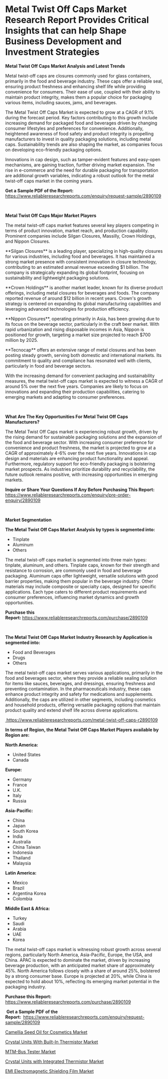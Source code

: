 <p><h1>Metal Twist Off Caps Market Research Report Provides Critical Insights that can help Shape Business Development and Investment Strategies</h1></p><p><strong>Metal Twist Off Caps Market Analysis and Latest Trends</strong></p>
<p><p>Metal twist-off caps are closures commonly used for glass containers, primarily in the food and beverage industry. These caps offer a reliable seal, ensuring product freshness and enhancing shelf life while providing convenience for consumers. Their ease of use, coupled with their ability to maintain product integrity, makes them a popular choice for packaging various items, including sauces, jams, and beverages.</p><p>The Metal Twist Off Caps Market is expected to grow at a CAGR of 9.1% during the forecast period. Key factors contributing to this growth include increasing demand for packaged food and beverages driven by changing consumer lifestyles and preferences for convenience. Additionally, heightened awareness of food safety and product integrity is propelling manufacturers to invest in quality packaging solutions, including metal caps. Sustainability trends are also shaping the market, as companies focus on developing eco-friendly packaging options. </p><p>Innovations in cap design, such as tamper-evident features and easy-open mechanisms, are gaining traction, further driving market expansion. The rise in e-commerce and the need for durable packaging for transportation are additional growth variables, indicating a robust outlook for the metal twist-off caps market in the coming years.</p></p>
<p><strong>Get a Sample PDF of the Report:&nbsp;</strong> <a href="https://www.reliableresearchreports.com/enquiry/request-sample/2890109?utm_campaign=28&utm_medium=2&utm_source=Github&utm_content=ia&utm_term=14032025&utm_id=metal-twist-off-caps">https://www.reliableresearchreports.com/enquiry/request-sample/2890109</a></p>
<p>&nbsp;</p>
<p><strong>Metal Twist Off Caps Major Market Players</strong></p>
<p><p>The metal twist-off caps market features several key players competing in terms of product innovation, market reach, and production capability. Prominent companies include Silgan Closures, Massilly, Crown Holdings, and Nippon Closures. </p><p>**Silgan Closures** is a leading player, specializing in high-quality closures for various industries, including food and beverages. It has maintained a strong market presence with consistent innovation in closure technology, contributing to an estimated annual revenue exceeding $1 billion. The company is strategically expanding its global footprint, focusing on sustainability and lightweight packaging solutions.</p><p>**Crown Holdings** is another market leader, known for its diverse product offerings, including metal closures for beverages and foods. The company reported revenue of around $12 billion in recent years. Crown's growth strategy is centered on expanding its global manufacturing capabilities and leveraging advanced technologies for production efficiency.</p><p>**Nippon Closures**, operating primarily in Asia, has been growing due to its focus on the beverage sector, particularly in the craft beer market. With rapid urbanization and rising disposable incomes in Asia, Nippon is positioned for growth, targeting a market size projected to reach $700 million by 2025.</p><p>**Tecnocap** offers an extensive range of metal closures and has been posting steady growth, serving both domestic and international markets. Its commitment to quality and compliance has resonated well with clients, particularly in food and beverage sectors.</p><p>With the increasing demand for convenient packaging and sustainability measures, the metal twist-off caps market is expected to witness a CAGR of around 5% over the next five years. Companies are likely to focus on innovations and expanding their production capabilities, catering to emerging markets and adapting to consumer preferences.</p></p>
<p>&nbsp;</p>
<p><strong>What Are The Key Opportunities For Metal Twist Off Caps Manufacturers?</strong></p>
<p><p>The Metal Twist Off Caps market is experiencing robust growth, driven by the rising demand for sustainable packaging solutions and the expansion of the food and beverage sector. With increasing consumer preference for convenience and product freshness, the market is projected to grow at a CAGR of approximately 4-6% over the next five years. Innovations in cap design and materials are enhancing product functionality and appeal. Furthermore, regulatory support for eco-friendly packaging is bolstering market prospects. As industries prioritize durability and recyclability, the future outlook remains positive, with increasing opportunities in emerging markets.</p></p>
<p><strong>Inquire or Share Your Questions If Any Before Purchasing This Report:</strong> <a href="https://www.reliableresearchreports.com/enquiry/pre-order-enquiry/2890109?utm_campaign=28&utm_medium=2&utm_source=Github&utm_content=ia&utm_term=14032025&utm_id=metal-twist-off-caps">https://www.reliableresearchreports.com/enquiry/pre-order-enquiry/2890109</a></p>
<p>&nbsp;</p>
<p><strong>Market Segmentation</strong></p>
<p><strong>The Metal Twist Off Caps Market Analysis by types is segmented into:</strong></p>
<p><ul><li>Tinplate</li><li>Aluminum</li><li>Others</li></ul></p>
<p><p>The metal twist-off caps market is segmented into three main types: tinplate, aluminum, and others. Tinplate caps, known for their strength and resistance to corrosion, are commonly used in food and beverage packaging. Aluminum caps offer lightweight, versatile solutions with good barrier properties, making them popular in the beverage industry. Other materials may include composite or specialty caps, designed for specific applications. Each type caters to different product requirements and consumer preferences, influencing market dynamics and growth opportunities.</p></p>
<p><strong>Purchase this Report:&nbsp;</strong><a href="https://www.reliableresearchreports.com/purchase/2890109?utm_campaign=28&utm_medium=2&utm_source=Github&utm_content=ia&utm_term=14032025&utm_id=metal-twist-off-caps">https://www.reliableresearchreports.com/purchase/2890109</a></p>
<p>&nbsp;</p>
<p><strong>The Metal Twist Off Caps Market Industry Research by Application is segmented into:</strong></p>
<p><ul><li>Food and Beverages</li><li>Drugs</li><li>Others</li></ul></p>
<p><p>The metal twist-off caps market serves various applications, primarily in the food and beverages sector, where they provide a reliable sealing solution for items like sauces, beverages, and dressings, ensuring freshness and preventing contamination. In the pharmaceuticals industry, these caps enhance product integrity and safety for medications and supplements. Additionally, the caps are utilized in other segments, including cosmetics and household products, offering versatile packaging options that maintain product quality and extend shelf life across diverse applications.</p></p>
<p><a href="https://www.reliableresearchreports.com/metal-twist-off-caps-r2890109?utm_campaign=28&utm_medium=2&utm_source=Github&utm_content=ia&utm_term=14032025&utm_id=metal-twist-off-caps">&nbsp;https://www.reliableresearchreports.com/metal-twist-off-caps-r2890109</a></p>
<p><strong>In terms of Region, the Metal Twist Off Caps Market Players available by Region are:</strong></p>
<p>
    <p> <strong> North America: </strong>
        <ul>
            <li>United States</li>
            <li>Canada</li>
        </ul>
        </p> 
    <p> <strong> Europe: </strong>
        <ul>
            <li>Germany</li>
            <li>France</li>
            <li>U.K.</li>
            <li>Italy</li>
            <li>Russia</li>
        </ul>
        </p> 
    <p> <strong> Asia-Pacific: </strong>
        <ul>
            <li>China</li>
            <li>Japan</li>
            <li>South Korea</li>
            <li>India</li>
            <li>Australia</li>
            <li>China Taiwan</li>
            <li>Indonesia</li>
            <li>Thailand</li>
            <li>Malaysia</li>
        </ul>
        </p> 
    <p> <strong> Latin America: </strong>
        <ul>
            <li>Mexico</li>
            <li>Brazil</li>
            <li>Argentina Korea</li>
            <li>Colombia</li>
        </ul>
        </p> 
    <p> <strong> Middle East & Africa: </strong>
        <ul>
            <li>Turkey</li>
            <li>Saudi</li>
            <li>Arabia</li>
            <li>UAE</li>
            <li>Korea</li>
        </ul>
    </p>
    </p>
<p><p>The metal twist-off caps market is witnessing robust growth across several regions, particularly North America, Asia-Pacific, Europe, the USA, and China. APAC is expected to dominate the market, driven by increasing beverage production, with an anticipated market share of approximately 45%. North America follows closely with a share of around 25%, bolstered by a strong consumer base. Europe is projected at 20%, while China is expected to hold about 10%, reflecting its emerging market potential in the packaging industry.</p></p>
<p><strong>Purchase this Report: </strong><a href="https://www.reliableresearchreports.com/purchase/2890109?utm_campaign=28&utm_medium=2&utm_source=Github&utm_content=ia&utm_term=14032025&utm_id=metal-twist-off-caps">https://www.reliableresearchreports.com/purchase/2890109</a></p>
<p>&nbsp;<strong>Get a Sample PDF of the Report:&nbsp;&nbsp;</strong><a href="https://www.reliableresearchreports.com/enquiry/request-sample/2890109?utm_campaign=28&utm_medium=2&utm_source=Github&utm_content=ia&utm_term=14032025&utm_id=metal-twist-off-caps">https://www.reliableresearchreports.com/enquiry/request-sample/2890109</a></p>
<p><strong></strong></p>
<p><p><a href="https://github.com/sukeldrage0g/Market-Research-Report-List-1/blob/main/camellia-seed-oil-for-cosmetics-market.md?utm_campaign=28&utm_medium=2&utm_source=Github&utm_content=ia&utm_term=14032025&utm_id=metal-twist-off-caps">Camellia Seed Oil for Cosmetics Market</a></p><p><a href="https://github.com/okornevonywx/Market-Research-Report-List-1/blob/main/crystal-units-with-built-in-thermistor-market.md?utm_campaign=28&utm_medium=2&utm_source=Github&utm_content=ia&utm_term=14032025&utm_id=metal-twist-off-caps">Crystal Units With Built-In Thermistor Market</a></p><p><a href="https://github.com/luhleickov/Market-Research-Report-List-1/blob/main/mtm-bus-tester-market.md?utm_campaign=28&utm_medium=2&utm_source=Github&utm_content=ia&utm_term=14032025&utm_id=metal-twist-off-caps">MTM-Bus Tester Market</a></p><p><a href="https://github.com/elceryaneik/Market-Research-Report-List-1/blob/main/crystal-units-with-integrated-thermistor-market.md?utm_campaign=28&utm_medium=2&utm_source=Github&utm_content=ia&utm_term=14032025&utm_id=metal-twist-off-caps">Crystal Units with Integrated Thermistor Market</a></p><p><a href="https://github.com/nwogudimouix/Market-Research-Report-List-1/blob/main/emi-electromagnetic-shielding-film-market.md?utm_campaign=28&utm_medium=2&utm_source=Github&utm_content=ia&utm_term=14032025&utm_id=metal-twist-off-caps">EMI Electromagnetic Shielding Film Market</a></p></p>